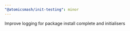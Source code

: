 ```yaml
---
"@atomicsmash/init-testing": minor
---
```


Improve logging for package install complete and initialisers

